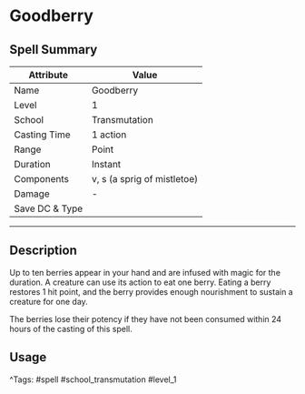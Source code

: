 # Goodberry

## Spell Summary

| Attribute        | Value                  |
|------------------|------------------------|
| Name             | Goodberry                 |
| Level            | 1                |
| School           | Transmutation          |
| Casting Time     | 1 action              |
| Range            | Point            |
| Duration         | Instant             |
| Components       | v, s (a sprig of mistletoe)             |
| Damage           | -               |
| Save DC & Type   |              |

---

## Description

Up to ten berries appear in your hand and are infused with magic for the duration. A creature can use its action to eat one berry. Eating a berry restores 1 hit point, and the berry provides enough nourishment to sustain a creature for one day.

The berries lose their potency if they have not been consumed within 24 hours of the casting of this spell.

## Usage


^Tags: #spell #school_transmutation #level_1